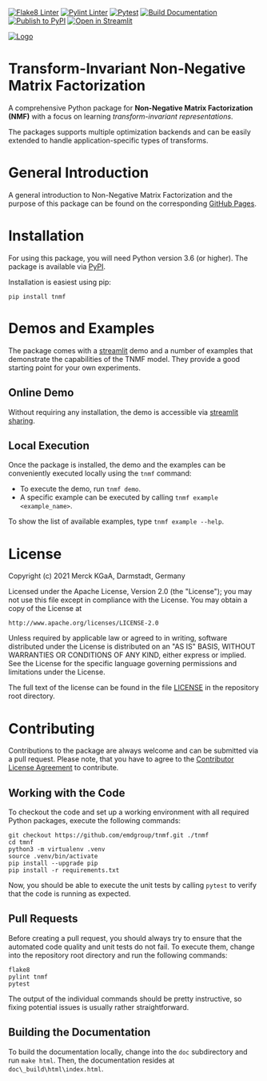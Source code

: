 [![Flake8 Linter](https://github.com/emdgroup/tnmf/actions/workflows/flake8.yml/badge.svg)](https://github.com/emdgroup/tnmf/actions/workflows/flake8.yml)
[![Pylint Linter](https://github.com/emdgroup/tnmf/actions/workflows/pylint.yml/badge.svg)](https://github.com/emdgroup/tnmf/actions/workflows/pylint.yml)
[![Pytest](https://github.com/emdgroup/tnmf/actions/workflows/pytest.yml/badge.svg)](https://github.com/emdgroup/tnmf/actions/workflows/pytest.yml)
[![Build Documentation](https://github.com/emdgroup/tnmf/actions/workflows/sphinx.yml/badge.svg)](https://github.com/emdgroup/tnmf/actions/workflows/sphinx.yml)
[![Publish to PyPI](https://github.com/emdgroup/tnmf/actions/workflows/publish-to-pypi.yml/badge.svg)](https://github.com/emdgroup/tnmf/actions/workflows/publish-to-pypi.yml)
[![Open in Streamlit](https://static.streamlit.io/badges/streamlit_badge_black_white.svg)](https://share.streamlit.io/adriansosic/tnmf/main/demos/demo_selector.py)

[![Logo](https://raw.githubusercontent.com/emdgroup/tnmf/main/logos/tnmf_header.svg)](https://github.com/emdgroup/tnmf)

# Transform-Invariant Non-Negative Matrix Factorization

A comprehensive Python package for **Non-Negative Matrix Factorization (NMF)** with a focus on learning *transform-invariant representations*.

The packages supports multiple optimization backends and can be easily extended to handle application-specific types of transforms.

# General Introduction
A general introduction to Non-Negative Matrix Factorization and the purpose of this package can be found on the corresponding [GitHub Pages](https://emdgroup.github.io/tnmf/).

# Installation
For using this package, you will need Python version 3.6 (or higher).
The package is available via [PyPI](https://pypi.org/project/tnmf/).

Installation is easiest using pip:

    pip install tnmf

# Demos and Examples

The package comes with a [streamlit](https://streamlit.io) demo and a number of examples that demonstrate the capabilities of the TNMF model.
They provide a good starting point for your own experiments.

## Online Demo
Without requiring any installation, the demo is accessible via [streamlit sharing](https://share.streamlit.io/adriansosic/tnmf/main/demos/demo_selector.py).

## Local Execution
Once the package is installed, the demo and the examples can be conveniently executed locally using the `tnmf` command:
* To execute the demo, run `tnmf demo`.
* A specific example can be executed by calling `tnmf example <example_name>`.

To show the list of available examples, type `tnmf example --help`.

# License
Copyright (c) 2021 Merck KGaA, Darmstadt, Germany

Licensed under the Apache License, Version 2.0 (the "License");
you may not use this file except in compliance with the License.
You may obtain a copy of the License at

    http://www.apache.org/licenses/LICENSE-2.0

Unless required by applicable law or agreed to in writing, software
distributed under the License is distributed on an "AS IS" BASIS,
WITHOUT WARRANTIES OR CONDITIONS OF ANY KIND, either express or implied.
See the License for the specific language governing permissions and
limitations under the License.

The full text of the license can be found in the file [LICENSE](LICENSE) in the repository root directory.

# Contributing
Contributions to the package are always welcome and can be submitted via a pull request.
Please note, that you have to agree to the [Contributor License Agreement](CONTRIBUTING.md) to contribute.

## Working with the Code
To checkout the code and set up a working environment with all required Python packages, execute the following commands:

```
git checkout https://github.com/emdgroup/tnmf.git ./tnmf
cd tmnf
python3 -m virtualenv .venv
source .venv/bin/activate
pip install --upgrade pip
pip install -r requirements.txt
```

Now, you should be able to execute the unit tests by calling `pytest` to verify that the code is running as expected.

## Pull Requests
Before creating a pull request, you should always try to ensure that the automated code quality and unit tests do not fail.
To execute them, change into the repository root directory and run the following commands:

```
flake8
pylint tnmf
pytest
```

The output of the individual commands should be pretty instructive, so fixing potential issues is usually rather straightforward.

## Building the Documentation
To build the documentation locally, change into the `doc` subdirectory and run `make html`.
Then, the documentation resides at `doc\_build\html\index.html`.
